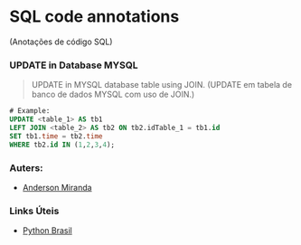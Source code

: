 # **SQL code annotations**
(Anotações de código SQL)

### UPDATE in Database MYSQL

>UPDATE in MYSQL database table using JOIN.
>(UPDATE em tabela de banco de dados MYSQL com uso de JOIN.)
~~~sql
# Example:
UPDATE <table_1> AS tb1
LEFT JOIN <table_2> AS tb2 ON tb2.idTable_1 = tb1.id
SET tb1.time = tb2.time
WHERE tb2.id IN (1,2,3,4);
~~~

### Auters:

- [Anderson Miranda](https://github.com/aluipio)

### **Links Úteis**

- [Python Brasil](https://python.org.br/)
